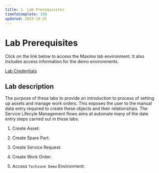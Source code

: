 ```yaml
---
title: 1. Lab Prerequisites
timeToComplete: 180
updated: 2023-10-25
---
```


# Lab Prerequisites

Click on the link below to access the Maximo lab environment. It also includes access information for the demo environments. 

[Lab Credentials](https://ibm.box.com/shared/static/f9ez6kpbwkwstkjp4nbrc0dt7jr3h05s.docx)


## Lab description

The purpose of these labs to provide an introduction to process of setting up assets and manage work orders. This exposes the user to the manual data entry required to create these objects and their relationships. The Service Lifecyle Management flows aims at automate many of the date entry steps carried out in these labs.

1. Create Asset:

2. Create Spare Part:

3. Create Service Request:

4. Create Work Order:

5. Access `Techzone Demo` Environment:


